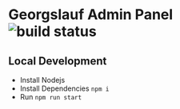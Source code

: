 # Georgslauf Admin Panel ![build status](https://gitlab.com/georgslauf/georgslauf-admin/badges/main/pipeline.svg)

## Local Development

- Install Nodejs
- Install Dependencies `npm i`
- Run `npm run start`
